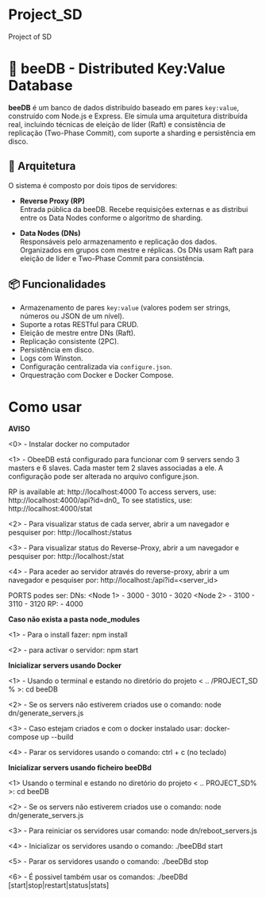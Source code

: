 # Project_SD
 Project of SD

# 🐝 beeDB - Distributed Key:Value Database

**beeDB** é um banco de dados distribuído baseado em pares `key:value`, construído com Node.js e Express. Ele simula uma arquitetura distribuída real, incluindo técnicas de eleição de líder (Raft) e consistência de replicação (Two-Phase Commit), com suporte a sharding e persistência em disco.

## 🔧 Arquitetura

O sistema é composto por dois tipos de servidores:

- **Reverse Proxy (RP)**  
  Entrada pública da beeDB. Recebe requisições externas e as distribui entre os Data Nodes conforme o algoritmo de sharding.

- **Data Nodes (DNs)**  
  Responsáveis pelo armazenamento e replicação dos dados. Organizados em grupos com mestre e réplicas. Os DNs usam Raft para eleição de líder e Two-Phase Commit para consistência.

## 📦 Funcionalidades

- Armazenamento de pares `key:value` (valores podem ser strings, números ou JSON de um nível).
- Suporte a rotas RESTful para CRUD.
- Eleição de mestre entre DNs (Raft).
- Replicação consistente (2PC).
- Persistência em disco.
- Logs com Winston.
- Configuração centralizada via `configure.json`.
- Orquestração com Docker e Docker Compose.

# Como usar 

**AVISO**

<0> - Instalar docker no computador

<1> - ObeeDB está configurado para funcionar com 9 servers sendo 3 masters e 6 slaves. Cada master tem 2 slaves associadas a ele. A configuração pode ser alterada no arquivo configure.json.

RP is available at: http://localhost:4000
To access servers, use: http://localhost:4000/api?id=dn0_<port>
To see statistics, use: http://localhost:4000/stat

<2> - Para visualizar status de cada server, abrir a um navegador e pesquiser por:
  http://localhost:<PORT>/status 

<3> - Para visualizar status do Reverse-Proxy, abrir a um navegador e pesquiser por:
  http://localhost:<PORT>/stat

<4> - Para aceder ao servidor através do reverse-proxy, abrir a um navegador e pesquiser por:
  http://localhost:<PORT>/api?id=<server_id>

PORTS podes ser:
 DNs:
    <Node 1>
        - 3000
        - 3010
        - 3020
    <Node 2>
        - 3100
        - 3110
        - 3120
 RP:
    <Para o rp>
        - 4000

**Caso não exista a pasta node_modules**

<1> - Para o install fazer:
  npm install

<2> - para activar o servidor:
  npm start


**Inicializar servers usando Docker**

<1> - Usando o terminal e estando no diretório do projeto < .. /PROJECT_SD % >:
  cd beeDB

<2> - Se os servers não estiverem criados use o comando: 
node dn/generate_servers.js

<3> - Caso estejam criados e com o docker instalado usar: 
  docker-compose up --build

<4> - Parar os servidores usando o comando: 
  ctrl + c (no teclado)

**Inicializar servers usando ficheiro beeDBd**

<1> Usando o terminal e estando no diretório do projeto < .. PROJECT_SD% >:
  cd beeDB

<2> - Se os servers não estiverem criados use o comando: 
  node dn/generate_servers.js

<3> - Para reiniciar os servidores usar comando:
  node dn/reboot_servers.js

<4> - Inicializar os servidores usando o comando: 
  ./beeDBd start

<5> - Parar os servidores usando o comando: 
  ./beeDBd stop

<6> - É possivel também usar os comandos:
  ./beeDBd [start|stop|restart|status|stats]